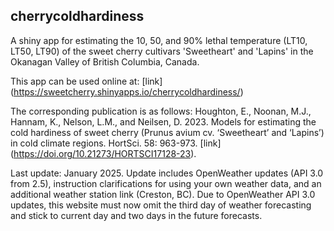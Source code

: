 ## cherrycoldhardiness

A shiny app for estimating the 10, 50, and 90% lethal temperature (LT10, LT50, LT90) of the sweet cherry cultivars 'Sweetheart' and 'Lapins' in the Okanagan Valley of British Columbia, Canada.

This app can be used online at: [link] (https://sweetcherry.shinyapps.io/cherrycoldhardiness/)

The corresponding publication is as follows: Houghton, E., Noonan, M.J., Hannam, K., Nelson, L.M., and Neilsen, D. 2023. Models for estimating the cold hardiness of sweet cherry (Prunus avium cv. ‘Sweetheart’ and ‘Lapins’) in cold climate regions. HortSci. 58: 963-973. [link] (https://doi.org/10.21273/HORTSCI17128-23).

Last update: January 2025. Update includes OpenWeather updates (API 3.0 from 2.5), instruction clarifications for using your own weather data, and an additional weather station link (Creston, BC). Due to OpenWeather API 3.0 updates, this website must now omit the third day of weather forecasting and stick to current day and two days in the future forecasts.
